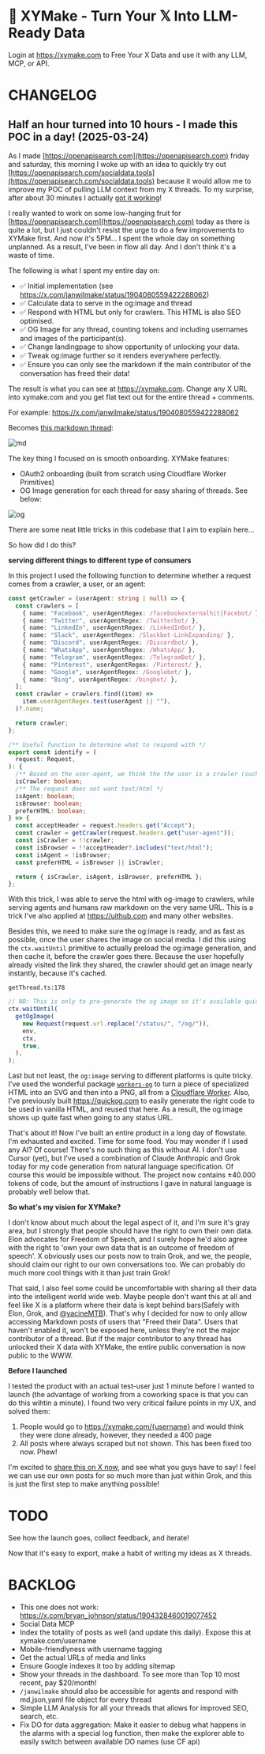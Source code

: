 # 🔧 XYMake - Turn Your 𝕏 Into LLM-Ready Data

Login at https://xymake.com to Free Your X Data and use it with any LLM, MCP, or API.

# CHANGELOG

## Half an hour turned into 10 hours - I made this POC in a day! (2025-03-24)

As I made [https://openapisearch.com](https://openapisearch.com) friday and saturday, this morning I woke up with an idea to quickly try out [https://openapisearch.com/socialdata.tools](https://openapisearch.com/socialdata.tools) because it would allow me to improve my POC of pulling LLM context from my X threads. To my surprise, after about 30 minutes I actually [got it working](https://x.com/janwilmake/status/1904080559422288062)!

I really wanted to work on some low-hanging fruit for [https://openapisearch.com](https://openapisearch.com) today as there is quite a lot, but I just couldn't resist the urge to do a few improvements to XYMake first. And now it's 5PM... I spent the whole day on something unplanned. As a result, I've been in flow all day. And I don't think it's a waste of time.

The following is what I spent my entire day on:

- ✅ Initial implementation (see https://x.com/janwilmake/status/1904080559422288062)
- ✅ Calculate data to serve in the og:image and thread
- ✅ Respond with HTML but only for crawlers. This HTML is also SEO optimised.
- ✅ OG Image for any thread, counting tokens and including usernames and images of the participant(s).
- ✅ Change landingpage to show opportunity of unlocking your data.
- ✅ Tweak og:image further so it renders everywhere perfectly.
- ✅ Ensure you can only see the markdown if the main contributor of the conversation has freed their data!

The result is what you can see at https://xymake.com. Change any X URL into xymake.com and you get flat text out for the entire thread + comments.

For example: https://x.com/janwilmake/status/1904080559422288062

Becomes [this markdown thread](https://xymake.com/janwilmake/status/1904080559422288062):

![md](md.png)

The key thing I focused on is smooth onboarding. XYMake features:

- OAuth2 onboarding (built from scratch using Cloudflare Worker Primitives)
- OG Image generation for each thread for easy sharing of threads. See below:

![og](og.png)

There are some neat little tricks in this codebase that I aim to explain here...

So how did I do this?

**serving different things to different type of consumers**

In this project I used the following function to determine whether a request comes from a crawler, a user, or an agent:

```ts
const getCrawler = (userAgent: string | null) => {
  const crawlers = [
    { name: "Facebook", userAgentRegex: /facebookexternalhit|Facebot/ },
    { name: "Twitter", userAgentRegex: /Twitterbot/ },
    { name: "LinkedIn", userAgentRegex: /LinkedInBot/ },
    { name: "Slack", userAgentRegex: /Slackbot-LinkExpanding/ },
    { name: "Discord", userAgentRegex: /Discordbot/ },
    { name: "WhatsApp", userAgentRegex: /WhatsApp/ },
    { name: "Telegram", userAgentRegex: /TelegramBot/ },
    { name: "Pinterest", userAgentRegex: /Pinterest/ },
    { name: "Google", userAgentRegex: /Googlebot/ },
    { name: "Bing", userAgentRegex: /bingbot/ },
  ];
  const crawler = crawlers.find((item) =>
    item.userAgentRegex.test(userAgent || ""),
  )?.name;

  return crawler;
};

/** Useful function to determine what to respond with */
export const identify = (
  request: Request,
): {
  /** Based on the user-agent, we think the the user is a crawler (such as Google) */
  isCrawler: boolean;
  /** The request does not want text/html */
  isAgent: boolean;
  isBrowser: boolean;
  preferHTML: boolean;
} => {
  const acceptHeader = request.headers.get("Accept");
  const crawler = getCrawler(request.headers.get("user-agent"));
  const isCrawler = !!crawler;
  const isBrowser = !!acceptHeader?.includes("text/html");
  const isAgent = !isBrowser;
  const preferHTML = isBrowser || isCrawler;

  return { isCrawler, isAgent, isBrowser, preferHTML };
};
```

With this trick, I was able to serve the html with og-image to crawlers, while serving agents and humans raw markdown on the very same URL. This is a trick I've also applied at https://uithub.com and many other websites.

Besides this, we need to make sure the og:image is ready, and as fast as possible, once the user shares the image on social media. I did this using the `ctx.waitUntil` primitive to actually preload the og:image generation, and then cache it, before the crawler goes there. Because the user hopefully already visited the link they shared, the crawler should get an image nearly instantly, because it's cached.

`getThread.ts:178`

```ts
// NB: This is only to pre-generate the og image so it's available quicker the second time
ctx.waitUntil(
  getOgImage(
    new Request(request.url.replace("/status/", "/og/")),
    env,
    ctx,
    true,
  ),
);
```

Last but not least, the `og:image` serving to different platforms is quite tricky. I've used the wonderful package [`workers-og`](https://github.com/kvnang/workers-og) to turn a piece of specialized HTML into an SVG and then into a PNG, all from a [Cloudflare Worker](https://workers.cloudflare.com). Also, I've previously built https://quickog.com to easily generate the right code to be used in vanilla HTML, and reused that here. As a result, the og:image shows up quite fast when going to any status URL.

That's about it! Now I've built an entire product in a long day of flowstate. I'm exhausted and excited. Time for some food. You may wonder if I used any AI? Of course! There's no such thing as this without AI. I don't use Cursor (yet), but I've used a combination of Claude Anthropic and Grok today for my code generation from natural language specification. Of course this would be impossible without. The project now contains ±40.000 tokens of code, but the amount of instructions I gave in natural language is probably well below that.

**So what's my vision for XYMake?**

I don't know about much about the legal aspect of it, and I'm sure it's gray area, but I strongly that people should have the right to own their own data. Elon advocates for Freedom of Speech, and I surely hope he'd also agree with the right to 'own your own data that is an outcome of freedom of speech'. X obviously uses our posts now to train Grok, and we, the people, should claim our right to our own conversations too. We can probably do much more cool things with it than just train Grok!

That said, I also feel some could be uncomfortable with sharing all their data into the intelligent world wide web. Maybe people don't want this at all and feel like X is a platform where their data is kept behind bars(Safely with Elon, Grok, and [@yacineMTB](https://x.com/yacineMTB)). That's why I decided for now to only allow accessing Markdown posts of users that "Freed their Data". Users that haven't enabled it, won't be exposed here, unless they're not the major contributor of a thread. But if the major contributor to any thread has unlocked their X data with XYMake, the entire public conversation is now public to the WWW.

**Before I launched**

I tested the product with an actual test-user just 1 minute before I wanted to launch (the advantage of working from a coworking space is that you can do this wihtin a minute). I found two very critical failure points in my UX, and solved them:

1. People would go to https://xymake.com/{username} and would think they were done already, however, they needed a 400 page
2. All posts where always scraped but not shown. This has been fixed too now. Phew!

I'm excited to [share this on X now](https://x.com/janwilmake/status/1904234442937536644), and see what you guys have to say! I feel we can use our own posts for so much more than just within Grok, and this is just the first step to make anything possible!

# TODO

See how the launch goes, collect feedback, and iterate!

Now that it's easy to export, make a habit of writing my ideas as X threads.

# BACKLOG

- This one does not work: https://x.com/bryan_johnson/status/1904328460019077452
- Social Data MCP
- Index the totality of posts as well (and update this daily). Expose this at xymake.com/username
- Mobile-friendlyness with username tagging
- Get the actual URLs of media and links
- Ensure Google indexes it too by adding sitemap
- Show your threads in the dashboard. To see more than Top 10 most recent, pay $20/month!
- `/janwilmake` should also be accessible for agents and respond with md,json,yaml file object for every thread
- Simple LLM Analysis for all your threads that allows for improved SEO, search, etc.
- Fix DO for data aggregation: Make it easier to debug what happens in the alarms with a special log function, then make the explorer able to easily switch between available DO names (use CF api)

<!-- NB: Many of these things should probably be projects that are built on top of xymake.com! -->

